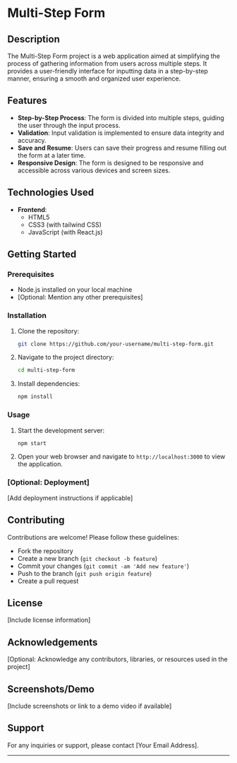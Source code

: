 # Multi-Step Form

## Description

The Multi-Step Form project is a web application aimed at simplifying the process of gathering information from users across multiple steps. It provides a user-friendly interface for inputting data in a step-by-step manner, ensuring a smooth and organized user experience.

## Features

- **Step-by-Step Process**: The form is divided into multiple steps, guiding the user through the input process.
- **Validation**: Input validation is implemented to ensure data integrity and accuracy.
- **Save and Resume**: Users can save their progress and resume filling out the form at a later time.
- **Responsive Design**: The form is designed to be responsive and accessible across various devices and screen sizes.

## Technologies Used

- **Frontend**:
  - HTML5
  - CSS3 (with tailwind CSS)
  - JavaScript (with React.js)

## Getting Started

### Prerequisites

- Node.js installed on your local machine
- [Optional: Mention any other prerequisites]

### Installation

1. Clone the repository:
   ```bash
   git clone https://github.com/your-username/multi-step-form.git
   ```

2. Navigate to the project directory:
   ```bash
   cd multi-step-form
   ```

3. Install dependencies:
   ```bash
   npm install
   ```

### Usage

1. Start the development server:
   ```bash
   npm start
   ```

2. Open your web browser and navigate to `http://localhost:3000` to view the application.

### [Optional: Deployment]

[Add deployment instructions if applicable]

## Contributing

Contributions are welcome! Please follow these guidelines:
- Fork the repository
- Create a new branch (`git checkout -b feature`)
- Commit your changes (`git commit -am 'Add new feature'`)
- Push to the branch (`git push origin feature`)
- Create a pull request

## License

[Include license information]

## Acknowledgements

[Optional: Acknowledge any contributors, libraries, or resources used in the project]

## Screenshots/Demo

[Include screenshots or link to a demo video if available]

## Support

For any inquiries or support, please contact [Your Email Address].

---